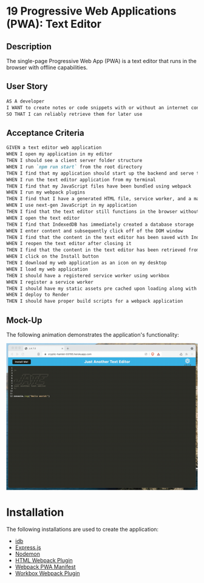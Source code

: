 # 19 Progressive Web Applications (PWA): Text Editor

## Description

The single-page Progressive Web App (PWA) is a text editor that runs in the browser with offline capabilities.

## User Story

```md
AS A developer
I WANT to create notes or code snippets with or without an internet connection
SO THAT I can reliably retrieve them for later use
```

## Acceptance Criteria

```md
GIVEN a text editor web application
WHEN I open my application in my editor
THEN I should see a client server folder structure
WHEN I run `npm run start` from the root directory
THEN I find that my application should start up the backend and serve the client
WHEN I run the text editor application from my terminal
THEN I find that my JavaScript files have been bundled using webpack
WHEN I run my webpack plugins
THEN I find that I have a generated HTML file, service worker, and a manifest file
WHEN I use next-gen JavaScript in my application
THEN I find that the text editor still functions in the browser without errors
WHEN I open the text editor
THEN I find that IndexedDB has immediately created a database storage
WHEN I enter content and subsequently click off of the DOM window
THEN I find that the content in the text editor has been saved with IndexedDB
WHEN I reopen the text editor after closing it
THEN I find that the content in the text editor has been retrieved from our IndexedDB
WHEN I click on the Install button
THEN I download my web application as an icon on my desktop
WHEN I load my web application
THEN I should have a registered service worker using workbox
WHEN I register a service worker
THEN I should have my static assets pre cached upon loading along with subsequent pages and static assets
WHEN I deploy to Render
THEN I should have proper build scripts for a webpack application
```

## Mock-Up

The following animation demonstrates the application's functionality:

![Demonstration of the finished Module 19 Challenge being used in the browser and then installed.](./Assets/00-demo.gif)


# Installation
The following installations are used to create the application:
- [idb](https://www.npmjs.com/package/idb)
- [Express.js](https://www.npmjs.com/package/express)
- [Nodemon](https://www.npmjs.com/package/nodemon)
- [HTML Webpack Plugin](https://www.npmjs.com/package/html-webpack-plugin)
- [Webpack PWA Manifest](https://www.npmjs.com/package/webpack-pwa-manifest)
- [Workbox Webpack Plugin](https://www.npmjs.com/package/workbox-webpack-plugin)